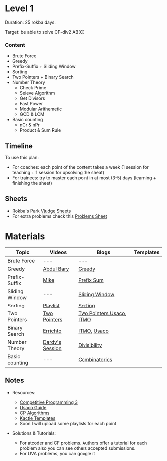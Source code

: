# Level 1
Duration: 25 rokba days.

Target: be able to solve CF-div2 AB(C)

### Content
* Brute Force
* Greedy
* Prefix-Suffix + Sliding Window
* Sorting
* Two Pointers + Binary Search
* Number Theory
  - Check Prime
  - Seieve Algorithm
  - Get Divisors
  - Fast Power
  - Modular Arithemetic
  - GCD & LCM
* Basic counting
  - nCr & nPr
  - Product & Sum Rule

## Timeline
To use this plan:
 - For coaches: each point of the content takes a week (1 session for teaching + 1 session for upsolving the sheat)
 - For trainees: try to master each point in at most (3-5) days (learning + finishing the sheet)

## Sheets

* Rokba's Park [Vjudge Sheets](https://vjudge.net/group/rokba)
* For extra problems check this [Problems Sheet](https://docs.google.com/spreadsheets/d/1blSbPr1pAFZSzlAi2IVdTeytz2yO7Ejx9SeQWOSxY0w/edit#gid=1542041463)

# Materials
Topic | Videos | Blogs | Templates
--- | --- | --- | ---
Brute Force | --- | --- |
Greedy | [Abdul Bary](https://www.youtube.com/watch?v=ARvQcqJ_-NY&t=1s) | [Greedy](https://www.programiz.com/dsa/greedy-algorithm) |
Prefix-Suffix | [Mike](https://www.youtube.com/watch?v=7pJo_rM0z_s) | [Prefix Sum](https://usaco.guide/silver/prefix-sums?lang=cpp) |
Sliding Window | --- | [Sliding Window](https://usaco.guide/gold/sliding-window?lang=cpp) |
Sorting | [Playlist](https://www.youtube.com/watch?v=p__ETf2CKY4&list=PLjuNEWpkTZauDAstircLx0B-tsERPsjtT) | [Sorting](https://usaco.guide/bronze/intro-sorting?lang=cpp) |
Two Pointers | [Two Pointers](https://www.youtube.com/watch?v=BCLfxQja9dI&t=267s) | [Two Pointers Usaco](https://usaco.guide/silver/two-pointers), [ITMO](https://codeforces.com/edu/course/2/lesson/9) |
Binary Search | [Errichto](https://www.youtube.com/watch?v=GU7DpgHINWQ&t=40s) | [ITMO](https://codeforces.com/edu/course/2/lesson/9), [Usaco](https://usaco.guide/silver/binary-search?lang=cpp) |
Number Theory | [Dardy's Session](https://www.youtube.com/watch?v=-3kk-Q2HJeU) | [Divisibility](https://usaco.guide/gold/divisibility?lang=cpp) |
Basic counting | --- | [Combinatorics](https://usaco.guide/gold/combo?lang=cpp)|

## Notes
* Resources:

   - [Competitive Programming 3](https://drive.google.com/file/d/145iYn20prtNwKYLbN6GpGNlzAtCQuSG_/view?usp=sharing)
   - [Usaco Guide](https://usaco.guide/)
   - [CP Algorithms](https://cp-algorithms.com/)
   - [Kactle Templates](https://github.com/kth-competitive-programming/kactl)
   - Soon I will upload some playlists for each point
   
* Solutions & Tutorials:
  - For atcoder and CF problems. Authors offer a tutorial for each problem also you can see others accepted submissions.
  - For UVA problems, you can google it
